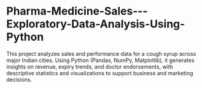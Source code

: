 # Pharma-Medicine-Sales---Exploratory-Data-Analysis-Using-Python
This project analyzes sales and performance data for a cough syrup across major Indian cities. Using Python (Pandas, NumPy, Matplotlib), it generates insights on revenue, expiry trends, and doctor endorsements, with descriptive statistics and visualizations to support business and marketing decisions.
